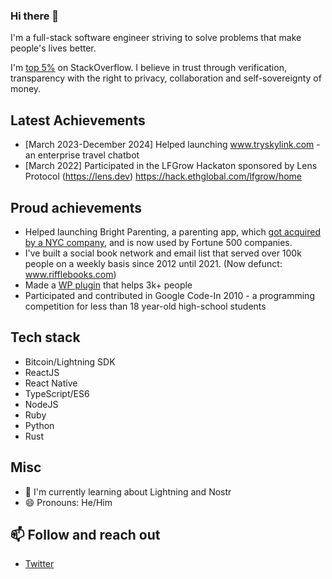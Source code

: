### Hi there 👋

I'm a full-stack software engineer striving to solve problems that make people's lives better.

I'm [top 5%](https://stackoverflow.com/users/221612/kenny-meyer) on StackOverflow. I believe in trust through verification, transparency with the right to privacy, collaboration and self-sovereignty of money.

## Latest Achievements

- [March 2023-December 2024] Helped launching www.tryskylink.com - an enterprise travel chatbot
- [March 2022] Participated in the LFGrow Hackaton sponsored by Lens Protocol (https://lens.dev) https://hack.ethglobal.com/lfgrow/home

## Proud achievements

- Helped launching Bright Parenting, a parenting app, which [got acquired by a NYC company](https://www.mavenclinic.com/post/maven-acquires-bright-parenting-give-parents-support-pediatrics-program-app), and is now used by Fortune 500 companies.
- I've built a social book network and email list that served over 100k people on a weekly basis since 2012 until 2021. (Now defunct: www.rifflebooks.com)
- Made a [WP plugin](https://github.com/kennym/cf7-to-api) that helps 3k+ people
- Participated and contributed in Google Code-In 2010 - a programming competition for less than 18 year-old high-school students

## Tech stack

  - Bitcoin/Lightning SDK
  - ReactJS
  - React Native
  - TypeScript/ES6
  - NodeJS
  - Ruby
  - Python
  - Rust

## Misc
- 🌱 I'm currently learning about Lightning and Nostr
- 😄 Pronouns: He/Him

## 📫 Follow and reach out
- [Twitter](https://twitter.com/meyerkenny)

<!--
**kennym/kennym** is a ✨ _special_ ✨ repository because its `README.md` (this file) appears on your GitHub profile.

Here are some ideas to get you started:

- 🔭 I’m currently working on ...
- 🌱 I’m currently learning ...
- 👯 I’m looking to collaborate on ...
- 🤔 I’m looking for help with ...
- 💬 Ask me about ...
- 📫 How to reach me: ...
- 😄 Pronouns: ...
- ⚡ Fun fact: ...
-->
